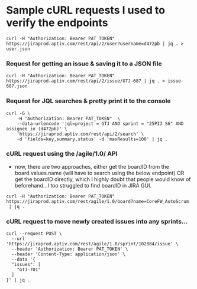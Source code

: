 # Sample cURL requests I used to verify the endpoints

```
curl -H "Authorization: Bearer PAT_TOKEN" https://jiraprod.aptiv.com/rest/api/2/user?username=d472pb | jq . > user.json
```

### Request for getting an issue & saving it to a JSON file
`curl -H "Authorization: Bearer PAT_TOKEN" https://jiraprod.aptiv.com/rest/api/2/issue/GTJ-687 | jq . > issue-687.json`

### Request for JQL searches & pretty print it to the console
```
curl -G \
    -H "Authorization: Bearer PAT_TOKEN"  \
    --data-urlencode 'jql=project = GTJ AND sprint = "25PI3 S6" AND assignee in (d472pb)' \
    'https://jiraprod.aptiv.com/rest/api/2/search' \
    -d 'fields=key,summary,status' -d 'maxResults=100' | jq .
```

### cURL request using the /agile/1.0/ API

- now, there are two approaches, either get the boardID from the board.values.name (will have to search using the below endpoint) OR get the boardID directly, which I highly doubt that people would know of beforehand...I too struggled to find boardID in JIRA GUI.

```
curl -H "Authorization: Bearer PAT_TOKEN" https://jiraprod.aptiv.com/rest/agile/1.0/board?name=CoreFW_AutoScrum
 | jq .
```

### cURL request to move newly created issues into any sprints...
```
curl --request POST \
  --url 'https://jiraprod.aptiv.com/rest/agile/1.0/sprint/102884/issue' \
  --header 'Authorization: Bearer PAT_TOKEN' \
  --header 'Content-Type: application/json' \
  --data '{
  "issues": [
    "GTJ-701"
  ]
}' | jq .
```

